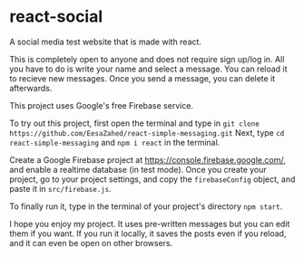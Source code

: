 # react-social
A social media test website that is made with react.

This is completely open to anyone and does not require sign up/log in. All you have to do is write your name and select a message. You can reload it to recieve new messages. Once you send a message, you can delete it afterwards.

This project uses Google's free Firebase service. 

To try out this project, first open the terminal and type in `git clone https://github.com/EesaZahed/react-simple-messaging.git`
Next, type `cd react-simple-messaging` and `npm i react` in the terminal.

Create a Google Firebase project at https://console.firebase.google.com/, and enable a realtime database (in test mode). Once you create your project, go to your project settings, and copy the `firebaseConfig` object, and paste it in `src/firebase.js`.

To finally run it, type in the terminal of your project's directory `npm start`.

I hope you enjoy my project. It uses pre-written messages but you can edit them if you want. If you run it locally, it saves the posts even if you reload, and it can even be open on other browsers.

